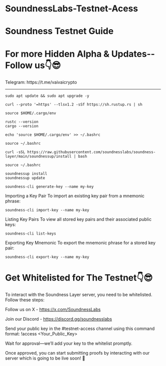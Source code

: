 # SoundnessLabs-Testnet-Acess

<h1>Soundness Testnet Guide</h1>

<h1>For more Hidden Alpha & Updates-- Follow us👇😎</h1>
Telegram: https://t.me/vaivaicrypto


----

```console
sudo apt update && sudo apt upgrade -y
```

```console
curl --proto '=https' --tlsv1.2 -sSf https://sh.rustup.rs | sh
```

```console
source $HOME/.cargo/env
```

```console
rustc --version
cargo --version
```

```console
echo 'source $HOME/.cargo/env' >> ~/.bashrc
```

```console
source ~/.bashrc
```

```console
curl -sSL https://raw.githubusercontent.com/soundnesslabs/soundness-layer/main/soundnessup/install | bash
```

```console
source ~/.bashrc
```

```console
soundnessup install
soundnessup update
```

```console
soundness-cli generate-key --name my-key
```

Importing a Key Pair
To import an existing key pair from a mnemonic phrase:

```console
soundness-cli import-key --name my-key
```

Listing Key Pairs
To view all stored key pairs and their associated public keys:

```console
soundness-cli list-keys
```

Exporting Key Mnemonic
To export the mnemonic phrase for a stored key pair:

```console
soundness-cli export-key --name my-key
```

<h1>Get Whitelisted for The Testnet👇😎</h1>
To interact with the Soundness Layer server, you need to be whitelisted. Follow these steps:

Follow us on X - https://x.com/SoundnessLabs

Join our Discord - https://discord.gg/soundnesslabs

Send your public key in the #testnet-access channel using this command format: !access <Your_Public_Key>

Wait for approval—we’ll add your key to the whitelist promptly.

Once approved, you can start submitting proofs by interacting with our server which is going to be live soon! 🎉
